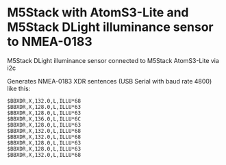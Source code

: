 # M5Stack with AtomS3-Lite and M5Stack DLight illuminance sensor to NMEA-0183

M5Stack DLight illuminance sensor connected to M5Stack AtomS3-Lite via i2c

Generates NMEA-0183 XDR sentences (USB Serial with baud rate 4800) like this:

````
$BBXDR,X,132.0,L,ILLU*68
$BBXDR,X,128.0,L,ILLU*63
$BBXDR,X,128.0,L,ILLU*63
$BBXDR,X,136.0,L,ILLU*6C
$BBXDR,X,128.0,L,ILLU*63
$BBXDR,X,132.0,L,ILLU*68
$BBXDR,X,132.0,L,ILLU*68
$BBXDR,X,128.0,L,ILLU*63
$BBXDR,X,128.0,L,ILLU*63
$BBXDR,X,132.0,L,ILLU*68

````
